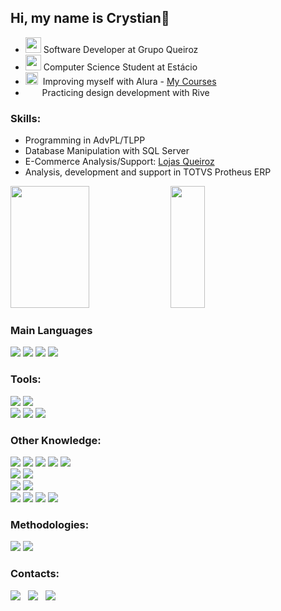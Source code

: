 [//]: # (Presentation About Me)
<div>
    <h2>Hi, my name is Crystian👋</h2>
</div>

[//]: # (About Me)
<div class="About_me">
    <ul>
        <li><img width="25px" src="https://comercialqueiroz.agilecdn.com.br/imgs/icone-queiroz-1694514355.png"> Software Developer at Grupo Queiroz</li>
        <li><img width="25px" src="https://github.com/crysataide/crysataide/assets/108529552/6e91f3b4-4644-4103-a80a-e2d9434528ee"> Computer Science Student at Estácio</li>
        <li><img width="20px" src="https://cursos.alura.com.br/assets/images/alura/favicon.ico">&nbsp;&nbsp;Improving myself with Alura - <a href="https://github.com/crysataide/Alura">My Courses</a></li>
        <li><img width="15px" src="https://framerusercontent.com/images/3zFbB2jdDFJ02sWnh7hLRZFujk.svg">&nbsp;&nbsp;&nbsp;Practicing design development with Rive</li>
    </ul>
</div>

[//]: # (Skills)
<div class="Job_Skills">
    <h3> Skills: </h3>
    <ul>
        <li> Programming in AdvPL/TLPP</li>
        <li> Database Manipulation with SQL Server</li>
        <li> E-Commerce Analysis/Support: <a href="https://lojasqueiroz.com.br">Lojas Queiroz</a></li>
        <li> Analysis, development and support in TOTVS Protheus ERP</li>
    </ul>
    <img width="50%" height="195px" src="https://github-readme-stats-abdulbasitrana.vercel.app/api?username=crysataide&show_icons=true&title_color=FF7720&text_color=d2dcd6&theme=highcontrast&include_all_commits=true&count_private=true&bg_color=0d1117&hide_border=true" />
    <img width="33%" height="195px" src="https://github-readme-stats-abdulbasitrana.vercel.app/api/top-langs/?username=crysataide&title_color=FF7720&text_color=d2dcd6&layout=compact&langs_count=8&theme=highcontrast&show_icons=true&bg_color=0d1117&hide_border=true" />
</div>

[//]: # (Knowledge)
<div class="Main Languages">
    <h3> Main Languages </h3>
    <img src="https://img.shields.io/badge/-AdvPL-1e1e1e?style=for-the-badge&logo=totvs&logoColor=7986cb">
    <img src="https://img.shields.io/badge/-TL++-1e1e1e?style=for-the-badge&logo=totvs&logoColor=fbc02d">
    <img src="https://img.shields.io/badge/-JavaScript-1e1e1e?style=for-the-badge&logo=javascript">
    <img src="https://img.shields.io/badge/-Python-ffe505?style=for-the-badge&logo=Python">
</div>

<div class="Tools">
    <h3> Tools: </h3>
    <div class="IDE's">
        <img src="https://img.shields.io/badge/-VSCode-1e1e1e?style=for-the-badge&logo=visual-studio-code">
        <img src="https://img.shields.io/badge/-Azure_DS-3e86f0?style=for-the-badge&logo=microsoft-azure">
    </div>
    <div class="Other">
        <img src="https://img.shields.io/badge/-TOTVS_Protheus-4c6ca8?style=for-the-badge&logo=totvs">
        <img src="https://img.shields.io/badge/-GIT-ff9000?style=for-the-badge&logo=git">
        <img src="https://img.shields.io/badge/-GitHub-161616?style=for-the-badge&logo=github">
    </div>
</div>

<div class="Other Knowledge">
    <h3> Other Knowledge: </h3>
    <div class="Other Languages">
        <img src="https://img.shields.io/badge/-HTML-ff8000?style=for-the-badge&logo=html5">
        <img src="https://img.shields.io/badge/-CSS-ac8fa5?style=for-the-badge&logo=CSS3">
        <img src="https://img.shields.io/badge/-PHP-1e1e1e?style=for-the-badge&logo=php">
        <img src="https://img.shields.io/badge/-C-1e1e1e?style=for-the-badge&logo=c">
        <img src="https://img.shields.io/badge/-Kotlin-1e1e1e?style=for-the-badge&logo=kotlin">
    </div>
    <div class="Other IDE's">
        <img src="https://img.shields.io/badge/-Intellij-1e1e1e?style=for-the-badge&logo=intellij-idea">
        <img src="https://img.shields.io/badge/-CLion-1e1e1e?style=for-the-badge&logo=clion">
    </div>
    <div class="Other Tools For DataBase">
        <img src="https://img.shields.io/badge/-MySQL-1e1e1e?style=for-the-badge&logo=mysql">
        <img src="https://img.shields.io/badge/-PostgreSQL-1e1e1e?style=for-the-badge&logo=postgresql">
    </div>
    <div class="Other Tools">
        <img src="https://img.shields.io/badge/-Vercel-1e1e1e?style=for-the-badge&logo=vercel">
        <img src="https://img.shields.io/badge/-GitLab-1e1e1e?style=for-the-badge&logo=gitlab">
        <img src="https://img.shields.io/badge/-Figma-1e1e1e?style=for-the-badge&logo=figma">
        <img src="https://img.shields.io/badge/-Rive-1e1e1e?style=for-the-badge&logo=rive">
    </div>
</div>

<div class="Methodologies">
    <h3> Methodologies: </h3>
    <img src="https://img.shields.io/badge/-Trello-1e1e1e?style=for-the-badge&logo=trello">
    <img src="https://img.shields.io/badge/-Notion-1e1e1e?style=for-the-badge&logo=notion">
</div>

[//]: # (Contacts)
<div id="Contacts">
    <h3> Contacts: </h3>
    <a href = "https://wa.me/92984674302"><img src="https://img.shields.io/badge/Whatsapp-1fbb2a?style=for-the-badge&logo=whatsapp&logoColor=white"></a>&nbsp;&nbsp;
    <a href = "mailto:crystianataide@gmail.com"><img src="https://img.shields.io/badge/Gmail-D14836?style=for-the-badge&logo=gmail&logoColor=white" target="_blank"></a>&nbsp;&nbsp;
    <a href = "https://www.linkedin.com/in/crystianataide"><img src="https://img.shields.io/badge/LinkedIn-blue?style=for-the-badge&logo=linkedin&logoColor=white" target="_blank"></a>
</div>
